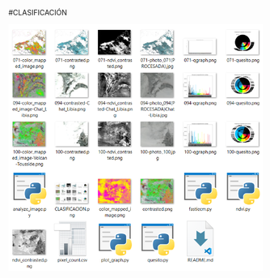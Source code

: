 #CLASIFICACIÓN

![alt text](https://github.com/profesoratecno/AstroPi-MSL-2023/blob/b3d4289216d9a072a94166caf116314c6cf75d9f/04_Fase4/Pesulins_run2(SELECCION)/Clasificacion_fotos/CLASIFICACION.png?raw=true "Logo Title Text 1")



